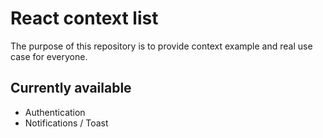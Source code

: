 # React context list

The purpose of this repository is to provide context example and real use case for everyone.

## Currently available

- Authentication
- Notifications / Toast
